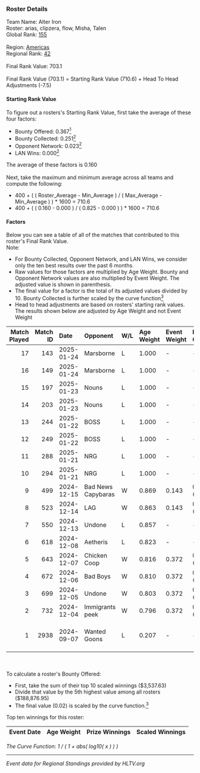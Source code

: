 ### Roster Details<br />
Team Name: Alter Iron<br />
Roster: arias, clipzera, flow, Misha, Talen<br />
Global Rank: [155](../../standings_global_2025_02_03.md)<br />
<br />
Region: [Americas]( ../../standings_americas_2025_02_03.md)<br />
Regional Rank: [42]( ../../standings_americas_2025_02_03.md)<br />
<br />
Final Rank Value:  703.1<br />
<br />
Final Rank Value (703.1) = Starting Rank Value (710.6) + Head To Head Adjustments (-7.5)<br />

#### Starting Rank Value<br />
To figure out a rosters's Starting Rank Value, first take the average of these four factors:<br />
- Bounty Offered: 0.367[<sup>1</sup>](#table2)
- Bounty Collected: 0.251[<sup>2</sup>](#table1)
- Opponent Network: 0.023[<sup>2</sup>](#table1)
- LAN Wins: 0.000[<sup>2</sup>](#table1)

The average of these factors is 0.160<br />
<br />
Next, take the maximum and minimum average across all teams and compute the following:<br />
- 400 + ( ( Roster_Average - Min_Average ) / ( Max_Average - Min_Average ) ) * 1600 = 710.6
- 400 + ( ( 0.160 - 0.000 ) / ( 0.825 - 0.000 ) ) * 1600 = 710.6


#### Factors<br />
Below you can see a table of all of the matches that contributed to this roster's Final Rank Value.<br />
Note:<br />

- For Bounty Collected, Opponent Network, and LAN Wins, we consider only the ten best results over the past 6 months.
- Raw values for those factors are multiplied by Age Weight. Bounty and Opponent Network values are also multiplied by Event Weight. The adjusted value is shown in parenthesis.
- The final value for a factor is the total of its adjusted values divided by 10. Bounty Collected is further scaled by the curve function[<sup>3</sup>](#curveFunction)
- Head to head adjustments are based on rosters' starting rank values. The results shown below are adjusted by Age Weight and not Event Weight
<span id="table1"></span><br />


| Match Played | Match ID | Date       | Opponent           | W/L | Age Weight | Event Weight | Bounty Collected | Opponent Network | LAN Wins  | H2H Adj. | Roster                                      |
| -: | -: | :- | :- | :- | :- | :- | :- | :- | :- | -: | :- |
|           17 |      143 | 2025-01-24 | Marsborne          | L   | 1.000      | -            | -                | -                | -         |   -12.67 | arias, clipzera, flow, Misha, Talen         |
|           16 |      149 | 2025-01-24 | Marsborne          | L   | 1.000      | -            | -                | -                | -         |   -13.81 | arias, clipzera, flow, Misha, Talen         |
|           15 |      197 | 2025-01-23 | Nouns              | L   | 1.000      | -            | -                | -                | -         |    -4.38 | arias, clipzera, flow, Misha, Talen         |
|           14 |      203 | 2025-01-23 | Nouns              | L   | 1.000      | -            | -                | -                | -         |    -4.57 | arias, clipzera, flow, Misha, Talen         |
|           13 |      244 | 2025-01-22 | BOSS               | L   | 1.000      | -            | -                | -                | -         |    -4.75 | arias, clipzera, flow, Misha, Talen         |
|           12 |      249 | 2025-01-22 | BOSS               | L   | 1.000      | -            | -                | -                | -         |    -4.97 | arias, clipzera, flow, Misha, Talen         |
|           11 |      288 | 2025-01-21 | NRG                | L   | 1.000      | -            | -                | -                | -         |    -2.68 | arias, clipzera, flow, Misha, Talen         |
|           10 |      294 | 2025-01-21 | NRG                | L   | 1.000      | -            | -                | -                | -         |    -2.75 | arias, clipzera, flow, Misha, Talen         |
|            9 |      499 | 2024-12-15 | Bad News Capybaras | W   | 0.869      | 0.143        | 0.002 (0.000)    | 0.354 (0.044)    | 0 (0.000) |    14.04 | arias, clipzera, Keiti, Misha, Talen        |
|            8 |      523 | 2024-12-14 | LAG                | W   | 0.863      | 0.143        | 0.004 (0.000)    | 0.121 (0.015)    | 0 (0.000) |    10.92 | arias, clipzera, Keiti, Misha, Talen        |
|            7 |      550 | 2024-12-13 | Undone             | L   | 0.857      | -            | -                | -                | -         |    -9.86 | arias, clipzera, Keiti, Misha, Talen        |
|            6 |      618 | 2024-12-08 | Aetheris           | L   | 0.823      | -            | -                | -                | -         |   -11.57 | arias, clipzera, flow, Misha, Talen         |
|            5 |      643 | 2024-12-07 | Chicken Coop       | W   | 0.816      | 0.372        | 0.014 (0.004)    | 0.169 (0.051)    | 0 (0.000) |    11.17 | arias, clipzera, flow, Misha, Talen         |
|            4 |      672 | 2024-12-06 | Bad Boys           | W   | 0.810      | 0.372        | 0.009 (0.003)    | 0.097 (0.029)    | 0 (0.000) |    10.74 | arias, clipzera, flow, Misha, Talen         |
|            3 |      699 | 2024-12-05 | Undone             | W   | 0.803      | 0.372        | 0.005 (0.002)    | 0.304 (0.091)    | 0 (0.000) |    15.63 | arias, clipzera, flow, Misha, Talen         |
|            2 |      732 | 2024-12-04 | Immigrants peek    | W   | 0.796      | 0.372        | 0.003 (0.001)    | 0.000 (0.000)    | 0 (0.000) |     6.92 | arias, clipzera, flow, Misha, Talen         |
|            1 |     2938 | 2024-09-07 | Wanted Goons       | L   | 0.207      | -            | -                | -                | -         |    -4.90 | arias, Lambchoppington, Locke, Misha, Talen |

<br />
<span id="table2"></span><br />
To calculate a roster's Bounty Offered:<br />

- First, take the sum of their top 10 scaled winnings ($3,537.63)
- Divide that value by the 5th highest value among all rosters ($188,876.95)
- The final value (0.02) is scaled by the curve function.[<sup>3</sup>](#curveFunction)

Top ten winnings for this roster:<br />

| Event Date | Age Weight | Prize Winnings | Scaled Winnings |
| :- | -: | :- | :- |


<span id="curveFunction"></span>_The Curve Function: 1 / ( 1 + abs( log10( x ) ) )_<br />

---
_Event data for Regional Standings provided by HLTV.org_<br />
